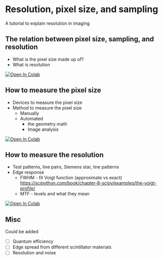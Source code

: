 # Resolution, pixel size, and sampling
A tutorial to explain resolution in imaging

## The relation between pixel size, sampling, and resolution
- What is the pixel size made up of?
- What is resolution

<a href="https://colab.research.google.com/github/ImagingELearning/resolution/blob/main/tutorials/01_Introduction/01_Resolution_Introduction.ipynb" target="_blank">
  <img src="https://colab.research.google.com/assets/colab-badge.svg" alt="Open In Colab"/>
</a>

## How to measure the pixel size
- Devices to measure the pixel size
- Method to measure the pixel size
    - Manually
    - Automated
        - the geometry math
        - Image analysis

<a href="https://colab.research.google.com/github/ImagingELearning/resolution/blob/main/tutorials/02_PixelSize/02_PixelSize.ipynb" target="_blank">
  <img src="https://colab.research.google.com/assets/colab-badge.svg" alt="Open In Colab"/>
</a>
       
## How to measure the resolution
- Test patterns, line pairs, Siemens star, line patterns
- Edge response
    - FWHM - fit Voigt function (approximate vs exact) https://scipython.com/book/chapter-8-scipy/examples/the-voigt-profile/ 
    - MTF - levels and what they mean
        
<a href="https://colab.research.google.com/github/ImagingELearning/resolution/blob/main/tutorials/03_Resolution/03_Resolution.ipynb" target="_blank">
  <img src="https://colab.research.google.com/assets/colab-badge.svg" alt="Open In Colab"/>
</a>

## Misc
Could be added
- [ ] Quantum efficiency 
- [ ] Edge spread from different scintillator materials
- [ ] Resolution and noise
